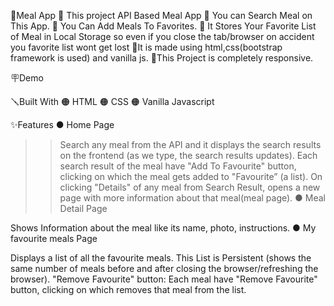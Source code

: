 🍔Meal App
🔴 This project API Based Meal App 
🔴 You can Search Meal on This App. 
🔴 You Can Add Meals To Favorites. 
🔴 It Stores Your Favorite List of Meal in Local Storage so even if you close the tab/browser on accident you favorite list wont get lost
🔴It is made using html,css(bootstrap framework is used) and vanilla js.
🔴This Project is completely responsive.

🪧Demo

🪛Built With
🟠 HTML 
🟠 CSS 
🟠 Vanilla Javascript

✨Features
● Home Page

>>Search any meal from the API and it displays the search results on the frontend (as we type, the search results updates).
Each search result of the meal have "Add To Favourite" button, clicking on which the meal gets added to "Favourite” (a list).
On clicking "Details" of any meal from Search Result, opens a new page with more information about that meal(meal page).
● Meal Detail Page

Shows Information about the meal like its name, photo, instructions.
● My favourite meals Page

Displays a list of all the favourite meals.
This List is Persistent (shows the same number of meals before and after closing the browser/refreshing the browser).
"Remove Favourite" button: Each meal have "Remove Favourite" button, clicking on which removes that meal from the list.
